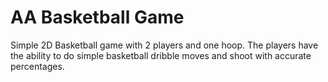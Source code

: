 # AA Basketball Game
Simple 2D Basketball game with 2 players and one hoop. The players have the ability to do simple basketball dribble moves and shoot with accurate percentages. 
